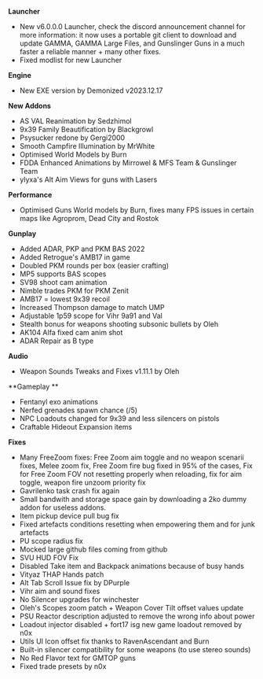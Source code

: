 **Launcher**
- New v6.0.0.0 Launcher, check the discord announcement channel for more information: it now uses a portable git client to download and update GAMMA, GAMMA Large Files, and Gunslinger Guns in a much faster a reliable manner + many other fixes.
- Fixed modlist for new Launcher

**Engine**
- New EXE version by Demonized v2023.12.17

**New Addons**
- AS VAL Reanimation by Sedzhimol
- 9x39 Family Beautification by Blackgrowl
- Psysucker redone by Gergi2000
- Smooth Campfire Illumination by MrWhite
- Optimised World Models by Burn
- FDDA Enhanced Animations by Mirrowel & MFS Team & Gunslinger Team
- ylyxa's Alt Aim Views for guns with Lasers

**Performance**
- Optimised Guns World models by Burn, fixes many FPS issues in certain maps like Agroprom, Dead City and Rostok

**Gunplay**
- Added ADAR, PKP and PKM BAS 2022
- Added Retrogue's AMB17 in game
- Doubled PKM rounds per box (easier crafting)
- MP5 supports BAS scopes
- SV98 shoot cam animation
- Nimble trades PKM for PKM Zenit
- AMB17 = lowest 9x39 recoil
- Increased Thompson damage to match UMP
- Adjustable 1p59 scope for Vihr 9a91 and Val
- Stealth bonus for weapons shooting subsonic bullets by Oleh
- AK104 Alfa fixed cam anim shot
- ADAR Repair as B type

**Audio**
- Weapon Sounds Tweaks and Fixes v1.11.1 by Oleh

**Gameplay **
- Fentanyl exo animations
- Nerfed grenades spawn chance (/5)
- NPC Loadouts changed for 9x39 and less silencers on pistols
- Craftable Hideout Expansion items

**Fixes**
- Many FreeZoom fixes: Free Zoom aim toggle and no weapon scenarii fixes, Melee zoom fix, Free Zoom fire bug fixed in 95% of the cases, Fix for Free Zoom FOV not resetting properly when reloading, fix for aim toggle, weapon fire unzoom priority fix
- Gavrilenko task crash fix again
- Small bandwith and storage space gain by downloading a 2ko dummy addon for useless addons.
- Item pickup device pull bug fix
- Fixed artefacts conditions resetting when empowering them and for junk artefacts
- PU scope radius fix
- Mocked large github files coming from github
- SVU HUD FOV Fix
- Disabled Take item and Backpack animations because of busy hands
- Vityaz THAP Hands patch
- Alt Tab Scroll Issue fix by DPurple
- Vihr aim and sound fixes
- No Silencer upgrades for winchester
- Oleh's Scopes zoom patch + Weapon Cover Tilt offset values update 
- PSU Reactor description adjusted to remove the wrong info about power
- Loadout injector disabled + fort17 isg new game loadout removed by n0x
- Utils UI Icon offset fix thanks to RavenAscendant and Burn
- Built-in silencer compatibility for some weapons (to use stereo sounds)
- No Red Flavor text for GMTOP guns
- Fixed trade presets by n0x
